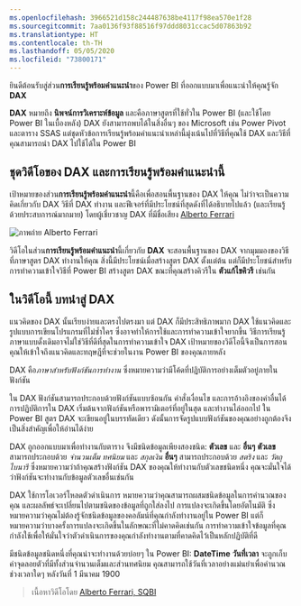 ```yaml
---
ms.openlocfilehash: 3966521d158c244487638be4117f98ea570e1f28
ms.sourcegitcommit: 7aa0136f93f88516f97ddd8031ccac5d07863b92
ms.translationtype: HT
ms.contentlocale: th-TH
ms.lasthandoff: 05/05/2020
ms.locfileid: "73800171"
---
```

ยินดีต้อนรับสู่ส่วน**การเรียนรู้พร้อมคำแนะนำ**ของ Power BI ที่ออกแบบมาเพื่อแนะนำให้คุณรู้จัก **DAX**

**DAX** หมายถึง **นิพจน์การวิเคราะห์ข้อมูล** และคือภาษาสูตรที่ใช้ทั่วใน Power BI (และใช้โดย Power BI ในเบื้องหลัง) DAX ยังสามารถพบได้ในสิ่งอื่นๆ ของ Microsoft เช่น Power Pivot และตาราง SSAS แต่ชุดหัวข้อการเรียนรู้พร้อมคำแนะนำเหล่านี้มุ่งเน้นไปที่วิธีที่คุณใช้ DAX และวิธีที่คุณสามารถนำ DAX ไปใช้ได้ใน Power BI

## <a name="dax-and-this-guided-learning-video-series"></a>ชุดวิดีโอของ DAX และการเรียนรู้พร้อมคำแนะนำนี้
เป้าหมายของส่วน**การเรียนรู้พร้อมคำแนะนำ**นี้คือเพื่อสอนพื้นฐานของ DAX ให้คุณ ไม่ว่าจะเป็นความคิดเกี่ยวกับ DAX วิธีที่ DAX ทำงาน และฟีเจอร์ที่มีประโยชน์ที่สุดดังที่ได้อธิบายไปแล้ว (และเรียนรู้ด้วยประสบการณ์มากมาย) โดยผู้เชี่ยวชาญ DAX ที่มีชื่อเสียง [Alberto Ferrari](https://www.sqlbi.com/learning-dax)

![ภาพถ่าย Alberto Ferrari](media/7-1-intro-to-dax/intro_dax_6_alberto_ferrari.png)

วิดีโอในส่วน**การเรียนรู้พร้อมคำแนะนำ**นี้เกี่ยวกับ **DAX** จะสอนพื้นฐานของ DAX จากมุมมองของวิธีที่ภาษาสูตร DAX ทำงานให้คุณ สิ่งนี้มีประโยชน์เมื่อสร้างสูตร DAX ตั้งแต่ต้น แต่ก็มีประโยชน์สำหรับการทำความเข้าใจวิธีที่ Power BI สร้างสูตร DAX ขณะที่คุณสร้างคิวรีใน **ตัวแก้ไขคิวรี** เช่นกัน

## <a name="in-this-video---introduction-to-dax"></a>ในวิดีโอนี้ บทนำสู่ DAX
แนวคิดของ DAX นั้นเรียบง่ายและตรงไปตรงมา แต่ DAX ก็มีประสิทธิภาพมาก DAX ใช้แนวคิดและรูปแบบการเขียนโปรแกรมที่ไม่ซ้ำใคร ซึ่งอาจทำให้การใช้และการทำความเข้าใจยากขึ้น วิธีการเรียนรู้ภาษาแบบดั้งเดิมอาจไม่ใช่วิธีที่ดีที่สุดในการทำความเข้าใจ DAX เป้าหมายของวิดีโอนี้จึงเป็นการสอนคุณให้เข้าใจถึงแนวคิดและทฤษฎีที่จะช่วยในงาน Power BI ของคุณภายหลัง

DAX คือ*ภาษาสำหรับฟังก์ชันการทำงาน* ซึ่งหมายความว่ามีโค้ดที่ปฏิบัติการอย่างเต็มตัวอยู่ภายในฟังก์ชัน

ใน DAX ฟังก์ชันสามารถประกอบด้วยฟังก์ชันแบบซ้อนกัน คำสั่งเงื่อนไข และการอ้างอิงของค่าอื่นได้ การปฏิบัติการใน DAX เริ่มต้นจากฟังก์ชันหรือพารามิเตอร์ที่อยู่ในสุด และทำงานไล่ออกไป ใน Power BI สูตร DAX จะเขียนอยู่ในบรรทัดเดียว ดังนั้นการจัดรูปแบบฟังก์ชันของคุณอย่างถูกต้องจึงเป็นสิ่งสำคัญเพื่อให้อ่านได้ง่าย

DAX ถูกออกแบบมาเพื่อทำงานกับตาราง จึงมีชนิดข้อมูลเพียงสองชนิด: **ตัวเลข** และ **อื่นๆ** **ตัวเลข** สามารถประกอบด้วย *จำนวนเต็ม* *ทศนิยม* และ *สกุลเงิน* **อื่นๆ** สามารถประกอบด้วย *สตริง* และ *วัตถุไบนารี* ซึ่งหมายความว่าถ้าคุณสร้างฟังก์ชัน DAX ของคุณให้ทำงานกับตัวเลขชนิดหนึ่ง คุณจะมั่นใจได้ว่าฟังก์ชันจะทำงานกับข้อมูลตัวเลขอื่นเช่นกัน

DAX ใช้การโอเวอร์โหลดตัวดำเนินการ หมายความว่าคุณสามารถผสมชนิดข้อมูลในการคำนวณของคุณ และผลลัพธ์จะเปลี่ยนไปตามชนิดของข้อมูลที่ถูกใส่ลงไป การแปลงจะเกิดขึ้นโดยอัตโนมัติ ซึ่งหมายความว่าคุณไม่ต้องรู้จักชนิดข้อมูลของคอลัมน์ที่คุณกำลังทำงานอยู่ใน Power BI แต่ก็หมายความว่าบางครั้งการแปลงจะเกิดขึ้นในลักษณะที่ไม่คาดคิดเช่นกัน การทำความเข้าใจข้อมูลที่คุณกำลังใช้เพื่อให้มั่นใจว่าตัวดำเนินการของคุณกำลังทำงานตามที่คาดคิดไว้เป็นหลักปฏิบัติที่ดี

มีชนิดข้อมูลชนิดหนึ่งที่คุณน่าจะทำงานด้วยบ่อยๆ ใน Power BI: **DateTime** **วันที่เวลา** จะถูกเก็บค่าจุดลอยตัวที่มีทั้งส่วนจำนวนเต็มและส่วนทศนิยม คุณสามารถใช้วันที่เวลาอย่างแม่นยำเพื่อคำนวณช่วงเวลาใดๆ หลังวันที่ 1 มีนาคม 1900

> เนื้อหาวิดีโอโดย [Alberto Ferrari, SQBI](https://www.sqlbi.com/learning-dax/?utm_source=powerbi&utm_medium=marketing&utm_campaign=after-summit)
> 
> 

